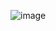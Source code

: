![image](https://github.com/Pilag6/snake-game-by-pila/assets/79191808/1f789b7e-39a8-43a6-bd26-88cc04ba6e1a)
